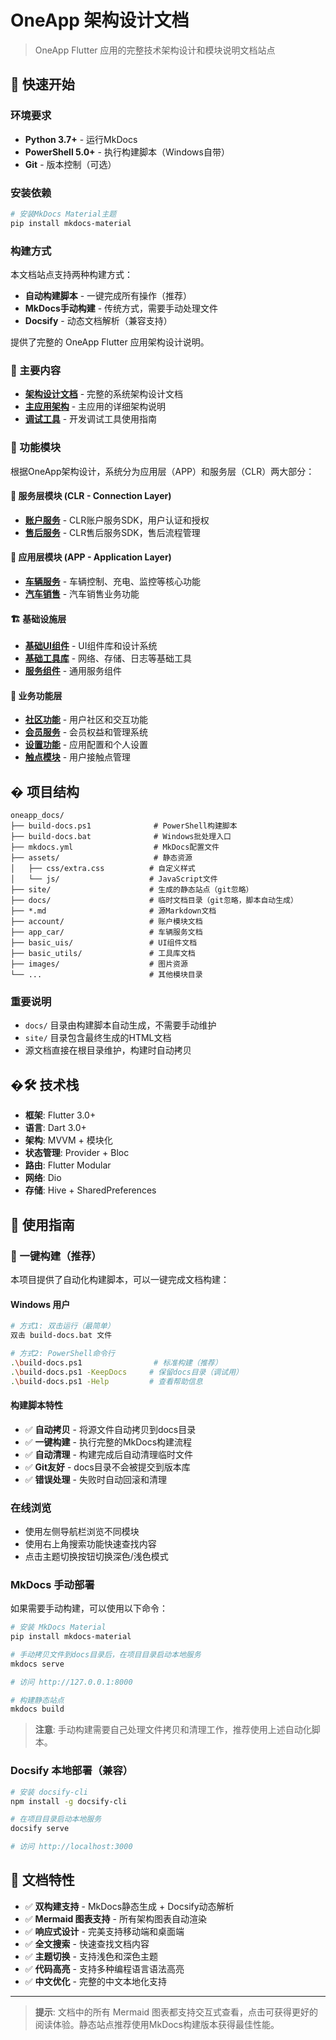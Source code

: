 # OneApp 架构设计文档

> OneApp Flutter 应用的完整技术架构设计和模块说明文档站点

## 🚀 快速开始

### 环境要求
- **Python 3.7+** - 运行MkDocs
- **PowerShell 5.0+** - 执行构建脚本（Windows自带）
- **Git** - 版本控制（可选）

### 安装依赖
```bash
# 安装MkDocs Material主题
pip install mkdocs-material
```

### 构建方式
本文档站点支持两种构建方式：
- **自动构建脚本** - 一键完成所有操作（推荐）
- **MkDocs手动构建** - 传统方式，需要手动处理文件
- **Docsify** - 动态文档解析（兼容支持）

提供了完整的 OneApp Flutter 应用架构设计说明。

### 📖 主要内容

- **[架构设计文档](OneApp架构设计文档.md)** - 完整的系统架构设计文档
- **[主应用架构](main_app.md)** - 主应用的详细架构说明  
- **[调试工具](debug_tools.md)** - 开发调试工具使用指南

### 📱 功能模块

根据OneApp架构设计，系统分为应用层（APP）和服务层（CLR）两大部分：

#### 🔧 服务层模块 (CLR - Connection Layer)
- **[账户服务](account/README.md)** - CLR账户服务SDK，用户认证和授权
- **[售后服务](after_sales/README.md)** - CLR售后服务SDK，售后流程管理

#### 🚗 应用层模块 (APP - Application Layer) 
- **[车辆服务](app_car/README.md)** - 车辆控制、充电、监控等核心功能
- **[汽车销售](car_sales/README.md)** - 汽车销售业务功能

#### 🏗 基础设施层
- **[基础UI组件](basic_uis/README.md)** - UI组件库和设计系统
- **[基础工具库](basic_utils/README.md)** - 网络、存储、日志等基础工具
- **[服务组件](service_component/README.md)** - 通用服务组件

#### 🎯 业务功能层
- **[社区功能](community/README.md)** - 用户社区和交互功能
- **[会员服务](membership/README.md)** - 会员权益和管理系统
- **[设置功能](setting/README.md)** - 应用配置和个人设置
- **[触点模块](touch_point/README.md)** - 用户接触点管理

## � 项目结构

```
oneapp_docs/
├── build-docs.ps1              # PowerShell构建脚本
├── build-docs.bat              # Windows批处理入口
├── mkdocs.yml                  # MkDocs配置文件
├── assets/                     # 静态资源
│   ├── css/extra.css          # 自定义样式
│   └── js/                    # JavaScript文件
├── site/                      # 生成的静态站点（git忽略）
├── docs/                      # 临时文档目录（git忽略，脚本自动生成）
├── *.md                       # 源Markdown文档
├── account/                   # 账户模块文档
├── app_car/                   # 车辆服务文档
├── basic_uis/                 # UI组件文档
├── basic_utils/               # 工具库文档
├── images/                    # 图片资源
└── ...                        # 其他模块目录
```

### 重要说明
- `docs/` 目录由构建脚本自动生成，不需要手动维护
- `site/` 目录包含最终生成的HTML文档
- 源文档直接在根目录维护，构建时自动拷贝

## �🛠️ 技术栈

- **框架**: Flutter 3.0+
- **语言**: Dart 3.0+
- **架构**: MVVM + 模块化
- **状态管理**: Provider + Bloc
- **路由**: Flutter Modular
- **网络**: Dio
- **存储**: Hive + SharedPreferences

## 📖 使用指南

### 🚀 一键构建（推荐）

本项目提供了自动化构建脚本，可以一键完成文档构建：

#### Windows 用户
```bash
# 方式1: 双击运行（最简单）
双击 build-docs.bat 文件

# 方式2: PowerShell命令行
.\build-docs.ps1                # 标准构建（推荐）
.\build-docs.ps1 -KeepDocs     # 保留docs目录（调试用）
.\build-docs.ps1 -Help         # 查看帮助信息
```

#### 构建脚本特性
- ✅ **自动拷贝** - 将源文件自动拷贝到docs目录
- ✅ **一键构建** - 执行完整的MkDocs构建流程
- ✅ **自动清理** - 构建完成后自动清理临时文件
- ✅ **Git友好** - docs目录不会被提交到版本库
- ✅ **错误处理** - 失败时自动回滚和清理

### 在线浏览
- 使用左侧导航栏浏览不同模块
- 使用右上角搜索功能快速查找内容
- 点击主题切换按钮切换深色/浅色模式

### MkDocs 手动部署

如果需要手动构建，可以使用以下命令：

```bash
# 安装 MkDocs Material
pip install mkdocs-material

# 手动拷贝文件到docs目录后，在项目目录启动本地服务
mkdocs serve

# 访问 http://127.0.0.1:8000

# 构建静态站点
mkdocs build
```

> **注意**: 手动构建需要自己处理文件拷贝和清理工作，推荐使用上述自动化脚本。

### Docsify 本地部署（兼容）
```bash
# 安装 docsify-cli
npm install -g docsify-cli

# 在项目目录启动本地服务
docsify serve

# 访问 http://localhost:3000
```

## 🎯 文档特性

- ✅ **双构建支持** - MkDocs静态生成 + Docsify动态解析
- ✅ **Mermaid 图表支持** - 所有架构图表自动渲染
- ✅ **响应式设计** - 完美支持移动端和桌面端
- ✅ **全文搜索** - 快速查找文档内容
- ✅ **主题切换** - 支持浅色和深色主题
- ✅ **代码高亮** - 支持多种编程语言语法高亮
- ✅ **中文优化** - 完整的中文本地化支持

---

> **提示**: 文档中的所有 Mermaid 图表都支持交互式查看，点击可获得更好的阅读体验。静态站点推荐使用MkDocs构建版本获得最佳性能。